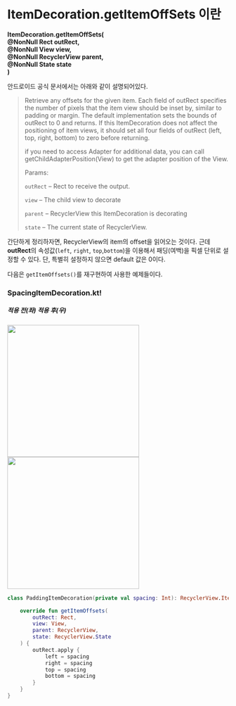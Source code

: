 # ItemDecoration.getItemOffSets 이란

<strong>
  
ItemDecoration.getItemOffSets(</br>
        @NonNull Rect outRect,</br>
        @NonNull View view, </br>
        @NonNull RecyclerView parent, </br>
        @NonNull State state </br>
)

</strong>

안드로이드 공식 문서에서는 아래와 같이 설명되어있다.

> Retrieve any offsets for the given item. 
Each field of outRect specifies the number of pixels that the item view should be inset by, similar to padding or margin. 
The default implementation sets the bounds of outRect to 0 and returns.
If this ItemDecoration does not affect the positioning of item views, 
it should set all four fields of outRect (left, top, right, bottom) to zero before returning.
>
> if you need to access Adapter for additional data, you can call getChildAdapterPosition(View) to get the adapter position of the View.
>
>Params:
>
>`outRect` – Rect to receive the output.
>
>`view` – The child view to decorate
>
>`parent` – RecyclerView this ItemDecoration is decorating
>
>`state` – The current state of RecyclerView.

간단하게 정리하자면, RecyclerView의 item의 offset을 읽어오는 것이다. 근데 **outRect**의 속성값(`left`, `right`, `top`,`bottom`)을 이용해서 패딩(여백)을 픽셀 단위로 설정할 수 있다. 단, 특별히 설정하지 않으면 default 값은 0이다.

다음은 `getItemOffsets()`를 재구현하여 사용한 예제들이다.

### SpacingItemDecoration.kt!
##### 적용 전(좌) 적용 후(우)

<p>
<img src="https://user-images.githubusercontent.com/40654227/190650453-8eefc320-88ae-4d1c-9672-66a748e65881.png" width=300 align='left'/>
<img src="https://user-images.githubusercontent.com/40654227/190650173-8c8f5432-8599-4275-81a0-49a7f17a60de.png" width=300 align='center'/>
</p>

``` kotlin
class PaddingItemDecoration(private val spacing: Int): RecyclerView.ItemDecoration(){

    override fun getItemOffsets(
        outRect: Rect,
        view: View,
        parent: RecyclerView,
        state: RecyclerView.State
    ) {
        outRect.apply {
            left = spacing
            right = spacing
            top = spacing
            bottom = spacing
        }
    }
}
```
